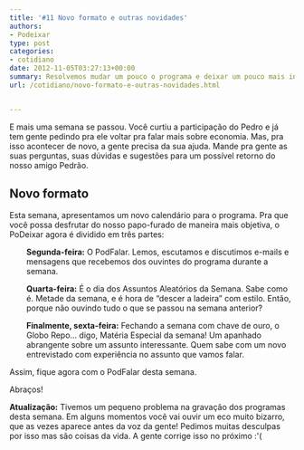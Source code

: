```yaml
---
title: '#11 Novo formato e outras novidades'
authors:
- Podeixar
type: post
categories:
- cotidiano
date: 2012-11-05T03:27:13+00:00
summary: Resolvemos mudar um pouco o programa e deixar um pouco mais interessante. Descubra quais são as mudanças e o novo formato que guardamos pra vocês.
url: /cotidiano/novo-formato-e-outras-novidades.html


---
```

E mais uma semana se passou. Você curtiu a participação do Pedro e já tem gente pedindo pra ele voltar pra falar mais sobre economia. Mas, pra isso acontecer de novo, a gente precisa da sua ajuda. Mande pra gente as suas perguntas, suas dúvidas e sugestões para um possível retorno do nosso amigo Pedrão.

## Novo formato

Esta semana, apresentamos um novo calendário para o programa. Pra que você possa desfrutar do nosso papo-furado de maneira mais objetiva, o PoDeixar agora é dividido em três partes:

<p style="padding-left: 30px;">
  <strong>Segunda-feira:</strong> O PodFalar. Lemos, escutamos e discutimos e-mails e mensagens que recebemos dos ouvintes do programa durante a semana.
</p>

<p style="padding-left: 30px;">
  <strong>Quarta-feira:</strong> É o dia dos Assuntos Aleatórios da Semana. Sabe como é. Metade da semana, e é hora de &#8220;descer a ladeira&#8221; com estilo. Então, porque não ouvindo tudo o que se passou na semana anterior?
</p>

<p style="padding-left: 30px;">
  <strong>Finalmente, sexta-feira:</strong> Fechando a semana com chave de ouro, o Globo Repo&#8230; digo, Matéria Especial da semana! Um apanhado abrangente sobre um assunto interessante. Quem sabe com um novo entrevistado com experiência no assunto que vamos falar.
</p>

Assim, fique agora com o PodFalar desta semana.

Abraços!



**Atualização:** Tivemos um pequeno problema na gravação dos programas desta semana. Em alguns momentos você vai ouvir um eco muito bizarro, que as vezes aparece antes da voz da gente! Pedimos muitas desculpas por isso mas são coisas da vida. A gente corrige isso no próximo :'(
